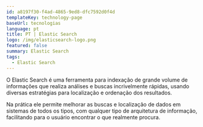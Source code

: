```yaml
---
id: a8197f30-f4ad-4865-9ed8-dfc7592d0f4d
templateKey: technology-page
baseUrl: tecnologias
language: pt
title: PT | Elastic Search
logo: /img/elasticsearch-logo.png
featured: false
summary: Elastic Search
tags:
  - Elastic Search
---
```

O Elastic Search é uma ferramenta para indexação de grande volume de informações que realiza análises e buscas incrivelmente rápidas, usando diversas estratégias para localização e ordenação dos resultados.

Na prática ele permite melhorar as buscas e localização de dados em sistemas de todos os tipos, com qualquer tipo de arquitetura de informação, facilitando para o usuário encontrar o que realmente procura.
